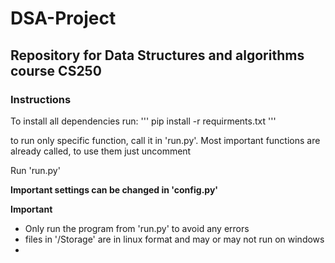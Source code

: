 # DSA-Project
## Repository for Data Structures and algorithms course CS250


### Instructions
To install all dependencies run:
'''
pip install -r requirments.txt
'''

to run only specific function, call it in 'run.py'. Most important functions are already called, to use them just uncomment

Run 'run.py'

__Important settings can be changed in 'config.py'__

**Important**
* Only run the program from 'run.py' to avoid any errors
* files  in '/Storage' are in linux format and may or may not run on windows
* 